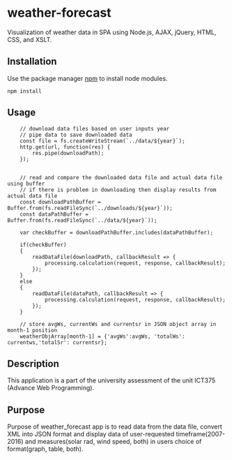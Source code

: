 # weather-forecast

Visualization of weather data in SPA using Node.js, AJAX, jQuery, HTML, CSS, and XSLT.


## Installation

Use the package manager [npm](https://www.npmjs.com/package/) to install node modules.

```
npm install
```

## Usage

```node
    // download data files based on user inputs year
    // pipe data to save downloaded data
    const file = fs.createWriteStream(`../data/${year}`);
    http.get(url, function(res) {        
        res.pipe(downloadPath);
    });


    // read and compare the downloaded data file and actual data file using buffer
    // if there is problem in downloading then display results from actual data file
    const downloadPathBuffer = Buffer.from(fs.readFileSync(`../downloads/${year}`));
    const dataPathBuffer = Buffer.from(fs.readFileSync(`../data/${year}`));

    var checkBuffer = downloadPathBuffer.includes(dataPathBuffer);
    
    if(checkBuffer)
    {
        readDataFile(downloadPath, callbackResult => {
            processing.calculation(request, response, callbackResult);
        });   
    }
    else
    {
        readDataFile(dataPath, callbackResult => {
            processing.calculation(request, response, callbackResult);
        });
    }

    // store avgWs, currentWs and currentsr in JSON object array in month-1 position
    weatherObjArray[month-1] = {'avgWs':avgWs, 'totalWs': currentws,'totalSr': currentsr};

```
## Description
This application is a part of the university assessment of the unit ICT375 (Advance Web Programming). 

## Purpose
Purpose of weather_forecast app is to read data from the data file, convert XML into JSON format and display data of user-requested timeframe(2007-2016) and measures(solar rad, wind speed, both) in users choice of format(graph, table, both).
